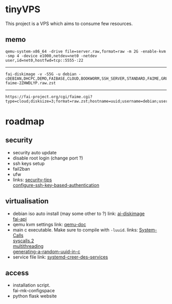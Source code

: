 # tinyVPS
 This project is a VPS which aims to consume few resources.
 
 ## memo
  ```
  qemu-system-x86_64 -drive file=server.raw,format=raw -m 2G -enable-kvm -smp 4 -device e1000,netdev=net0 -netdev user,id=net0,hostfwd=tcp::5555-:22
  ```
  -----
  ```
  fai-diskimage -v -S5G -u debian -cDEBIAN,DHCPC,DEMO,FAIBASE,CLOUD,BOOKWORM,SSH_SERVER,STANDARD,FAIME,GRUB_PC,AMD64 faime-2ZHWDLYP.raw.zst
  ```
  -----
  ```
  https://fai-project.org/cgi/faime.cgi?type=cloud;disksize=3;format=raw.zst;hostname=uuid;username=debian;userpw=debian;partition=ONE;keyboard=fr;suite=bookworm;cl5=SSH_SERVER;cl6=STANDARD;cl8=REBOOT;sbm=2
  ```


# roadmap
 ## security
  * security auto update
  * disable root login (change port ?)
  * ssh keys setup
  * fail2ban
  * ufw
  * links:
    [security-tips](https://raspberrytips.com/security-tips-raspberry-pi/)<br>
    [configure-ssh-key-based-authentication](https://www.digitalocean.com/community/tutorials/how-to-configure-ssh-key-based-authentication-on-a-linux-server)
 ## virtualisation
  * debian iso auto install (may some other to ?)
    link: [ai-diskimage](https://fai-project.org/doc/man/fai-diskimage.html)<br>
    [fai-api](https://fai-project.org/doc/api.html)
  * qemu kvm settings
    link: [qemu-doc](https://www.qemu.org/docs/master/)
  * main c executable.
    Make sure to compile with `-luuid`.
    links: [System-Calls](https://www.gnu.org/software/libc/manual/html_node/System-Calls.html)<br>
    [syscalls.2](https://man7.org/linux/man-pages/man2/syscalls.2.html)<br>
    [multithreading](https://www.geeksforgeeks.org/multithreading-in-c/)<br>
    [generating-a-random-uuid-in-c](https://stackoverflow.com/questions/51053568/generating-a-random-uuid-in-c)
  * service file
    link: [systemd-creer-des-services](https://www.linuxtricks.fr/wiki/systemd-creer-des-services-timers-unites)
 ## access
  * installation script.<br>
    fai-mk-configspace
  * python flask website
